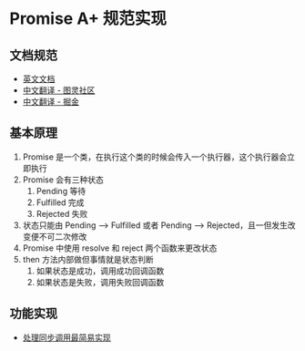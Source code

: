 # Promise A+ 规范实现

## 文档规范

- [英文文档](https://promisesaplus.com/)
- [中文翻译 - 图灵社区](https://www.ituring.com.cn/article/66566)
- [中文翻译 - 掘金](https://juejin.im/post/5b6161e6f265da0f8145fb72)

## 基本原理

1. Promise 是一个类，在执行这个类的时候会传入一个执行器，这个执行器会立即执行
2. Promise 会有三种状态
    1. Pending 等待
    2. Fulfilled 完成
    3. Rejected 失败
3. 状态只能由 Pending --> Fulfilled 或者 Pending --> Rejected，且一但发生改变便不可二次修改
4. Promise 中使用 resolve 和 reject 两个函数来更改状态
5. then 方法内部做但事情就是状态判断
    1. 如果状态是成功，调用成功回调函数
    2. 如果状态是失败，调用失败回调函数

## 功能实现

- [处理同步调用最简易实现](/src/easy.js)
